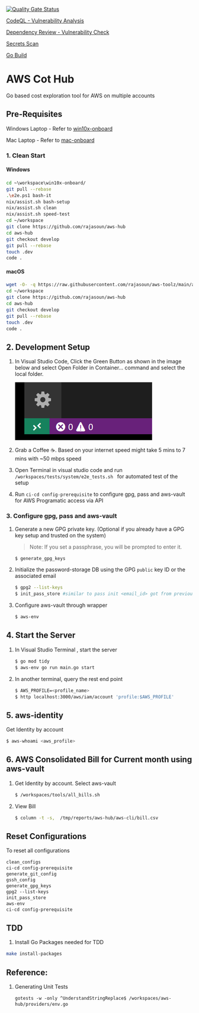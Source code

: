 [![Quality Gate Status](https://sonarcloud.io/api/project_badges/measure?project=rajasoun_aws-hub&metric=alert_status)](https://sonarcloud.io/summary/new_code?id=rajasoun_aws-hub)

[CodeQL - Vulnerability Analysis](https://github.com/rajasoun/aws-hub/workflows/CodeQL/badge.svg)

[Dependency Review - Vulnerability Check](https://github.com/rajasoun/aws-hub/workflows/DependencyReview/badge.svg)

[Secrets Scan](https://github.com/rajasoun/aws-hub/workflows/SecretScan/badge.svg)

[Go Build](https://github.com/rajasoun/aws-hub/workflows/GoBuild/badge.svg)

# AWS Cot Hub

Go based cost exploration tool for AWS on multiple accounts

## Pre-Requisites

Windows Laptop - Refer to [win10x-onboard](https://github.com/rajasoun/win10x-onboard/blob/main/README.md)

Mac Laptop - Refer to [mac-onboard](https://github.com/rajasoun/mac-onboard/blob/main/README.md)

### 1. Clean Start

#### Windows

```sh
cd ~\workspace\win10x-onboard/
git pull --rebase
.\e2e.ps1 bash-it
nix/assist.sh bash-setup
nix/assist.sh clean
nix/assist.sh speed-test
cd ~/workspace
git clone https://github.com/rajasoun/aws-hub
cd aws-hub
git checkout develop
git pull --rebase
touch .dev
code .
```

#### macOS

```sh
wget -O- -q https://raw.githubusercontent.com/rajasoun/aws-toolz/main/all-in-one/speed.sh | bash
cd ~/workspace
git clone https://github.com/rajasoun/aws-hub
cd aws-hub
git checkout develop
git pull --rebase
touch .dev
code .
```


## 2. Development Setup

1.  In Visual Studio Code, Click the Green Button as shown in the image below and select
    Open Folder in Container... command and select the local folder.

    ![Click the Green Button](docs/images/remote-status-bar.png)

1.  Grab a Coffee ☕️. Based on your internet speed might take 5 mins to 7 mins with ~50 mbps speed

1. Open Terminal in visual studio code and run `/workspaces/tests/system/e2e_tests.sh ` for automated test of the setup

1. Run `ci-cd config-prerequisite` to configure gpg, pass and aws-vault for AWS Programatic access via API

### 3. Configure gpg, pass and aws-vault

1. Generate a new GPG private key. (Optional if you already have a GPG key setup and trusted on the system)
   > Note: If you set a passphrase, you will be prompted to enter it.

   ```bash
   $ generate_gpg_keys
   ```

1. Initialize the password-storage DB using the GPG `public` key ID or the associated email
   ```bash
   $ gpg2 --list-keys
   $ init_pass_store #similar to pass init <email_id> got from previous command
   ```
1. Configure aws-vault through wrapper
   ```bash
   $ aws-env
   ```

## 4. Start the Server

1. In Visual Studio Terminal , start the server

   ```bash
   $ go mod tidy
   $ aws-env go run main.go start
   ```

1. In another terminal, query the rest end point

   ```bash
   $ AWS_PROFILE=<profile_name>
   $ http localhost:3000/aws/iam/account 'profile:$AWS_PROFILE'
   ```

## 5. aws-identity

Get Identity by account
   ```bash
   $ aws-whoami <aws_profile>
   ```

## 6. AWS Consolidated Bill for Current month using aws-vault

1. Get Identity by account. Select aws-vault
   ```bash
   $ /workspaces/tools/all_bills.sh
   ```

1. View Bill

   ```bash
   $ column -t -s,  /tmp/reports/aws-hub/aws-cli/bill.csv
   ```

## Reset Configurations

To reset all configurations

```
clean_configs
ci-cd config-prerequisite
generate_git_config
gssh_config
generate_gpg_keys
gpg2 --list-keys
init_pass_store
aws-env
ci-cd config-prerequisite
```

## TDD

1. Install Go Packages needed for TDD
```sh
make install-packages
```

## Reference:

1. Generating Unit Tests
   ```
   gotests -w -only ^UnderstandStringReplace$ /workspaces/aws-hub/providers/env.go
   ```
